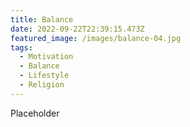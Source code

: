 ```yaml
---
title: Balance
date: 2022-09-22T22:39:15.473Z
featured_image: /images/balance-04.jpg
tags:
  - Motivation
  - Balance
  - Lifestyle
  - Religion
---
```

Placeholder